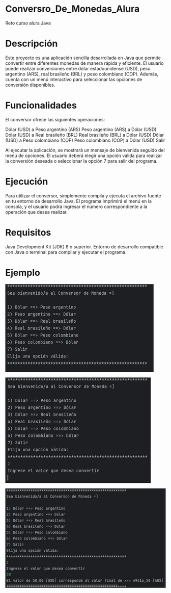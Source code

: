 # Conversro_De_Monedas_Alura
Reto curso alura Java

# Descripción
Este proyecto es una aplicación sencilla desarrollada en Java que permite convertir entre diferentes monedas de manera rápida y eficiente. El usuario puede realizar conversiones entre dólar estadounidense (USD), peso argentino (ARS), real brasileño (BRL) y peso colombiano (COP). Además, cuenta con un menú interactivo para seleccionar las opciones de conversión disponibles.

# Funcionalidades
El conversor ofrece las siguientes operaciones:

Dólar (USD) a Peso argentino (ARS)
Peso argentino (ARS) a Dólar (USD)
Dólar (USD) a Real brasileño (BRL)
Real brasileño (BRL) a Dólar (USD)
Dólar (USD) a Peso colombiano (COP)
Peso colombiano (COP) a Dólar (USD)
Salir

Al ejecutar la aplicación, se mostrará un mensaje de bienvenida seguido del menú de opciones. El usuario deberá elegir una opción válida para realizar la conversión deseada o seleccionar la opción 7 para salir del programa.

# Ejecución

Para utilizar el conversor, simplemente compila y ejecuta el archivo fuente en tu entorno de desarrollo Java. El programa imprimirá el menú en la consola, y el usuario podrá ingresar el número correspondiente a la operación que desea realizar.

# Requisitos

Java Development Kit (JDK) 8 o superior.
Entorno de desarrollo compatible con Java o terminal para compilar y ejecutar el programa.

# Ejemplo

![alt text](https://github.com/Juanjaramillo71/Conversro_De_Monedas_Alura/blob/c728b39b8abb9e17f030125a8a387548aaf72115/Ejemplo%20conversor%20de%20monedas/Captura%20de%20pantalla%202024-10-26%20120720.jpg)

![alt text](https://github.com/Juanjaramillo71/Conversro_De_Monedas_Alura/blob/c728b39b8abb9e17f030125a8a387548aaf72115/Ejemplo%20conversor%20de%20monedas/Captura%20de%20pantalla%202024-10-26%20120748.jpg)

![alt text](https://github.com/Juanjaramillo71/Conversro_De_Monedas_Alura/blob/c728b39b8abb9e17f030125a8a387548aaf72115/Ejemplo%20conversor%20de%20monedas/Captura%20de%20pantalla%202024-10-26%20120822.jpg) 

